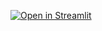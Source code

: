 [![Open in Streamlit](https://static.streamlit.io/badges/streamlit_badge_black_white.svg)](https://share.streamlit.io/slevin48/myBeautifulApp) 